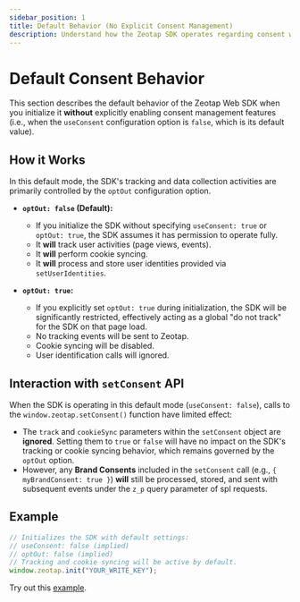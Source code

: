 ```yaml
---
sidebar_position: 1
title: Default Behavior (No Explicit Consent Management)
description: Understand how the Zeotap SDK operates regarding consent when no specific consent mechanism is configured.
---
```


# Default Consent Behavior

This section describes the default behavior of the Zeotap Web SDK when you initialize it **without** explicitly enabling consent management features (i.e., when the `useConsent` configuration option is `false`, which is its default value).

## How it Works

In this default mode, the SDK's tracking and data collection activities are primarily controlled by the `optOut` configuration option.

*   **`optOut: false` (Default):**
    *   If you initialize the SDK without specifying `useConsent: true` or `optOut: true`, the SDK assumes it has permission to operate fully.
    *   It **will** track user activities (page views, events).
    *   It **will** perform cookie syncing.
    *   It **will** process and store user identities provided via `setUserIdentities`.

*   **`optOut: true`:**
    *   If you explicitly set `optOut: true` during initialization, the SDK will be significantly restricted, effectively acting as a global "do not track" for the SDK on that page load.
    *   No tracking events will be sent to Zeotap.
    *   Cookie syncing will be disabled.
    *   User identification calls will ignored.

## Interaction with `setConsent` API

When the SDK is operating in this default mode (`useConsent: false`), calls to the `window.zeotap.setConsent()` function have limited effect:

*   The `track` and `cookieSync` parameters within the `setConsent` object are **ignored**. Setting them to `true` or `false` will have no impact on the SDK's tracking or cookie syncing behavior, which remains governed by the `optOut` option.
*   However, any **Brand Consents** included in the `setConsent` call (e.g., `{ myBrandConsent: true }`) **will** still be processed, stored, and sent with subsequent events under the `z_p` query parameter of spl requests.


## Example

```jsx title="SDK Initialization (Default Mode - Tracking Enabled)"
// Initializes the SDK with default settings:
// useConsent: false (implied)
// optOut: false (implied)
// Tracking and cookie syncing will be active by default.
window.zeotap.init("YOUR_WRITE_KEY");
```


Try out this <a href="https://github.com/rishabh-zeo/zeotap-web-sdk-docs/tree/master/my-docs/static/examples/consent/defaultConsent" target="_blank">example</a>. 


